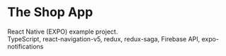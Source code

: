 # The Shop App
React Native (EXPO) example project.\
TypeScript, react-navigation-v5, redux, redux-saga, Firebase API, expo-notifications
